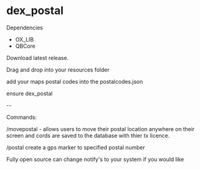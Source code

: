 # dex_postal

Dependencies

- OX_LIB
- QBCore

Download latest release.

Drag and drop into your resources folder

add your maps postal codes into the postalcodes.json

ensure dex_postal

--

Commands:

/movepostal - allows users to move their postal location anywhere on their screen and cords are saved to the database with thier tx licence.

/postal <postalcode> create a gps marker to specified postal number

Fully open source can change notify's to your system if you would like
